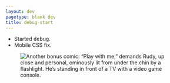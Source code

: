 ```yaml
---
layout: dev
pagetype: blank dev
title: debug-start
---
```

- Started <span style="font-family:consolas,monospace">debug</span>.
- Mobile CSS fix.

<figure><img src="2020-08-08.png" alt="Another bonus comic: “Play with me,” demands Rudy, up close and personal, ominously lit from under the chin by a flashlight. He’s standing in front of a TV with a video game console."/></figure>